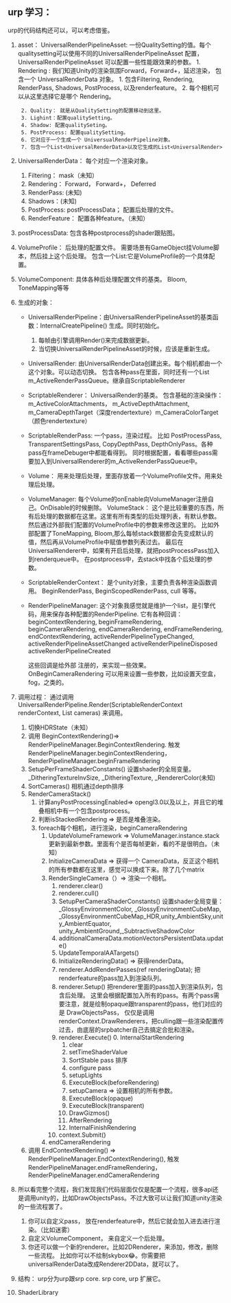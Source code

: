 ## urp 学习：

urp的代码结构还可以，可以考虑借鉴。

1. asset：
    UniversalRenderPipelineAsset: 一份QualitySetting的值。每个qualitysetting可以使用不同的UniversalRenderPipelineAsset 配置，UniversalRenderPipelineAsset 可以配置一些性能跟效果的参数。
        1. Rendering : 我们知道Unity的渲染氛围Forward，Forward+，延迟渲染， 包含一个 UniversalRenderData 对象。
            1. 包含Filtering, Rendering, RenderPass, Shadows, PostProcess, 以及renderfeature。
            2. 每个相机可以从这里选择它是哪个 Rendering。

        2. Quality： 就是从QualitySetting的配置移动到这里。
        3. Lighint：配置qualitySetting。
        4. Shadow: 配置qualitySeting。
        5. PostProcess: 配置qualitySetting。
        6. 它对应于一个生成一个 UniversualRenderPipeline对象。
        7. 包含一个List<UniversalRenderData>以及它生成的List<UniversalRender>

2. UniversalRenderData： 每个对应一个渲染对象。
    1. Filtering： mask（未知）
    2. Rendering： Forward， Forward+， Deferred
    3. RenderPass: (未知)
    4. Shadows：(未知)
    5. PostProcess: postProcessData； 配置后处理的文件。
    6. RenderFeature： 配置各种feature。（未知）

3. postProcessData: 包含各种postprocess的shader跟贴图。
4. VolumeProfile： 后处理的配置文件。 需要场景有GameObject挂Volume脚本，然后挂上这个后处理。
    包含一个List<VolumeComponent>:它是VolumeProfile的一个具体配置。
5. VolumeComponent: 具体各种后处理配置文件的基类。
    Bloom, ToneMapping等等



6. 生成的对象：
    - UniversalRenderPipeline：由UniversalRenderPipelineAsset的基类函数：InternalCreatePipeline() 生成。同时初始化。
        1. 每帧由引擎调用Render()来完成数据更新。
        2. 当切换UniversalRenderPipelineAsset的时候，应该是重新生成。
    
    - UniversalRender: 由UniversalRenderData创建出来。每个相机都由一个这个对象。可以动态切换。
        包含各种pass在里面，同时还有一个List<ScriptableRenderPass> m_ActiveRenderPassQueue。继承自ScriptableRenderer

    - ScriptableRenderer： UniversalRender的基类。
        包含基础的渲染操作： m_ActiveColorAttachments， m_ActiveDepthAttachment, m_CameraDepthTarget（深度rendertexture）m_CameraColorTarget（颜色rendertexture）

    - ScriptableRenderPass: 一个pass，渲染过程。
        比如 PostProcessPass, TransparentSettingsPass, CopyDepthPass, DepthOnlyPass。各种pass在frameDebuger中都能看得到。
        同时根据配置，看看哪些pass需要加入到UniversalRenderer的m_ActiveRenderPassQueue中。

    - Volume： 用来处理后处理，里面存放着一个VolumeProfile文件。用来处理后处理。
    - VolumeManager: 每个Volume的onEnable向VolumeManager注册自己。OnDisable的时候删除。
        VolumeStack： 这个是比较重要的东西，所有后处理的数据都在这里。这里有所有类型的后处理列表，有默认参数。然后通过外部我们配置的VolumeProfile中的参数来修改这里的。
        比如外部配置了ToneMapping, Bloom,那么每帧stack数据都会先变成默认的值，然后再从VolumeProfile中赋值参数列表过去。
        最后在UniversalRenderer中，如果有开启后处理，就把postProcessPass加入到renderqueue中。
        在postprocess中，去stack中找各个后处理的参数。
    

    - ScriptableRenderContext： 是个unity对象，主要负责各种渲染函数调用。
        BeginRenderPass, BeginScopedRenderPass, cull 等等。

    - RenderPipelineManager: 这个对象我感觉就是维护一个list，是引擎代码，用来保存各种配置的RenderPipeline.
        它有各种回调：beginContextRendering, beginFrameRendering, beginCameraRendering, endCameraRendering, endFrameRendering, endContextRendering, 
        activeRenderPipelineTypeChanged, activeRenderPipelineAssetChanged
        activeRenderPipelineDisposed
        activeRenderPipelineCreated

        这些回调是给外部 注册的，来实现一些效果。
        OnBeginCameraRendering 可以用来设置一些参数，比如设置天空盒，fog，之类的。

7. 调用过程：
    通过调用 UniversalRenderPipeline.Render(ScriptableRenderContext renderContext, List<Camera> cameras) 来调用。
    1. 切换HDRState（未知）
    2. 调用 BeginContextRendering()=> RenderPipelineManager.BeginContextRendering. 触发RenderPipelineManager.beginContextRendering，RenderPipelineManager.beginFrameRendering
    3. SetupPerFrameShaderConstants() 设置shader的全局变量。_DitheringTextureInvSize, _DitheringTexture, _RendererColor(未知)
    4. SortCameras() 相机通过depth排序
    5. RenderCameraStack()
        1. 计算anyPostProcessingEnabled=> opengl3.0以及以上，并且它的堆叠相机中有一个包含postprocess。
        2. 判断isStackedRendering => 是否是堆叠渲染。
        3. foreach每个相机，进行渲染，beginCameraRendering
            1. UpdateVolumeFramework => VolumeManager.instance.stack 更新到最新参数。里面有个是否每帧更新，看的不是很明白。（未知）
            2. InitializeCameraData => 获得一个 CameraData，反正这个相机的所有参数都在这里，感觉可以换成下来。除了几个matrix
            3. RenderSingleCamera（）=> 渲染一个相机。
                1. renderer.clear()
                2. renderer.cull()
                3. SetupPerCameraShaderConstants() 设置shader全局变量：_GlossyEnvironmentColor, _GlossyEnvironmentCubeMap, _GlossyEnvironmentCubeMap_HDR,unity_AmbientSky,unity_AmbientEquator, unity_AmbientGround,_SubtractiveShadowColor
                4. additionalCameraData.motionVectorsPersistentData.update()
                5. UpdateTemporalAATargets()
                6. InitializeRenderingData() => 获得renderData。
                7. renderer.AddRenderPasses(ref renderingData); 把renderfeature的pass加入到渲染队列。
                8. renderer.Setup() 把renderer里面的pass加入到渲染队列，包含后处理。
                    这里会根据配置加入所有的pass。有两个pass需要注意，就是绘制opaque跟transparent的pass，他们对应的是 DrawObjectsPass， 仅仅是调用renderContext.DrawRenderers，把culling跟一些渲染配置传过去，由底层的srpbatcher自己去搞定合批和渲染。
                9. renderer.Execute()
                    0. InternalStartRendering
                    1. clear
                    2. setTimeShaderValue
                    3. SortStable pass 排序
                    4. configure pass
                    5. setupLights
                    6. ExecuteBlock(beforeRendering)
                    7. setupCamera => 设置相机的所有参数。
                    8. ExecuteBlock(opaque)
                    8. ExecuteBlock(transparent)
                    9. DrawGizmos()
                    10. AfterRendering
                    11. InternalFinishRendering
                10. context.Submit()
            4. endCameraRendering
    6. 调用 EndContextRendering() => RenderPipelineManager.EndContextRendering(), 触发RenderPipelineManager.endFrameRendering，RenderPipelineManager.endCameraRendering
    
8. 所以看完整个流程，我们发现我们代码层面仅仅是配置一个流程，很多api还是调用unity的，比如DrawObjectsPass。不过大致可以让我们知道unity渲染的一些流程罢了。
    1. 你可以自定义pass， 放在renderfeature中，然后它就会加入进去进行渲染。（比如迷雾）
    2. 自定义VolumeComponent， 来自定义一个后处理。
    3. 你还可以做一个新的renderer。比如2DRenderer，来添加，修改，删除一些流程。 比如你可以不绘制skybox😂。你需要把universalRenderData改成Renderer2DData，就可以了。
    
9. 结构： urp分为urp跟srp core.
    srp core, urp 扩展它。
    

9. ShaderLibrary

